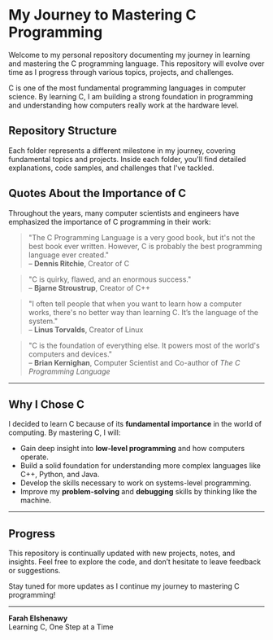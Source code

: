 # My Journey to Mastering C Programming

Welcome to my personal repository documenting my journey in learning and mastering the C programming language. This repository will evolve over time as I progress through various topics, projects, and challenges.

C is one of the most fundamental programming languages in computer science. By learning C, I am building a strong foundation in programming and understanding how computers really work at the hardware level.

## Repository Structure

Each folder represents a different milestone in my journey, covering fundamental topics and projects. Inside each folder, you'll find detailed explanations, code samples, and challenges that I've tackled.


## Quotes About the Importance of C

Throughout the years, many computer scientists and engineers have emphasized the importance of C programming in their work:

> "The C Programming Language is a very good book, but it's not the best book ever written. However, C is probably the best programming language ever created."  
> – **Dennis Ritchie**, Creator of C

> "C is quirky, flawed, and an enormous success."  
> – **Bjarne Stroustrup**, Creator of C++

> "I often tell people that when you want to learn how a computer works, there's no better way than learning C. It’s the language of the system."  
> – **Linus Torvalds**, Creator of Linux

> "C is the foundation of everything else. It powers most of the world's computers and devices."  
> – **Brian Kernighan**, Computer Scientist and Co-author of *The C Programming Language*

---

## Why I Chose C

I decided to learn C because of its **fundamental importance** in the world of computing. By mastering C, I will:
- Gain deep insight into **low-level programming** and how computers operate.
- Build a solid foundation for understanding more complex languages like C++, Python, and Java.
- Develop the skills necessary to work on systems-level programming.
- Improve my **problem-solving** and **debugging** skills by thinking like the machine.

---

## Progress

This repository is continually updated with new projects, notes, and insights. Feel free to explore the code, and don’t hesitate to leave feedback or suggestions.

Stay tuned for more updates as I continue my journey to mastering C programming!

---
**Farah Elshenawy**  
Learning C, One Step at a Time
